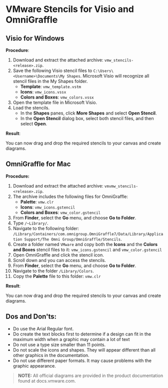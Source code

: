 # VMware Stencils for Visio and OmniGraffle

## Visio for Windows

**Procedure**:

1. Download and extract the attached archive: `vmw_stencils-<release>.zip`.
2. Save the following Visio stencil files to `C:\Users\<Username>\Documents\My Shapes`. 
Microsoft Visio will recognize all stencil files in the My Shapes folder.
    * **Template**: `vmw_template.vstm`
    * **Icons**: `vmw_icons.vssx`
    * **Colors and Boxes**: `vmw_colors.vssx`
3. Open the template file in Microsoft Visio.
4. Load the stencils.
    * In the **Shapes** panes, click **More Shapes** and select **Open Stencil**.
    * In the **Open Stencil** dialog box, select both stencil files, and then select **Open**.
 
**Result**:

You can now drag and drop the required stencils to your canvas and create diagrams.
 
## OmniGraffle for Mac

**Procedure:**

1. Download and extract the attached archive: `vmvmw_stencils-<release>.zip`.
2. The archive includes the following files for OmniGraffle:
    * **Palette**: `vmw.clr`
    * **Icons**: `vmw_icons.gstencil`
    * **Colors and Boxes**: `vmw_color.gstencil`
3. From **Finder**, select the **Go** menu, and choose **Go to Folder**.
4. Type `/~Library/`.
5. Navigate to the following folder: `/Library/Containers/com.omnigroup.OmniGraffle7/Data/Library/Application Support/The Omni Group/OmniGraffle/Stencils`.
6. Create a folder named `VMware` and copy both the **Icons** and the **Colors and Boxes** stencil files to it: `vmw_icons.gstencil` and `vmw_color.gstencil`
7. Open OmniGraffle and click the stencil icon.
8. Scroll down and you can access the stencils.
9. From **Finder**, select the **Go** menu, and choose **Go to Folder**.
10. Navigate to the folder `/Library/Colors`.
11. Copy the **Palette** file to this folder: `vmw.clr`
 
**Result**:

You can now drag and drop the required stencils to your canvas and create diagrams.
 
## Dos and Don'ts:

* Do use the Arial Regular font.
* Do create the text blocks first to determine if a design can fit in the maximum width when a graphic may contain a lot of text
* Do not use a type size smaller than 11 points.
* Do not scale the icons and shapes. They will appear different than all other graphics in the documentation.
* Do not use different paper formats. It may cause problems with the graphic appearance.
 
>**NOTE:**
All official diagrams are provided in the product documentation found at docs.vmware.com.